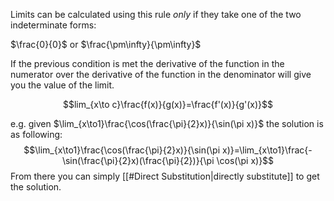 
Limits can be calculated using this rule *only* if they take one of the two indeterminate forms: 

$\frac{0}{0}$ or $\frac{\pm\infty}{\pm\infty}$

If the previous condition is met the derivative of the function in the numerator over the derivative of the function in the denominator will give you the value of the limit. 

$$lim_{x\to c}\frac{f(x)}{g(x)}=\frac{f'(x)}{g'(x)}$$

e.g. given $\lim_{x\to1}\frac{\cos(\frac{\pi}{2}x)}{\sin(\pi x)}$ the solution is as following: $$\lim_{x\to1}\frac{\cos(\frac{\pi}{2}x)}{\sin(\pi x)}=\lim_{x\to1}\frac{-\sin(\frac{\pi}{2}x)(\frac{\pi}{2})}{\pi \cos(\pi x)}$$
From there you can simply [[#Direct Substitution|directly substitute]] to get the solution.
